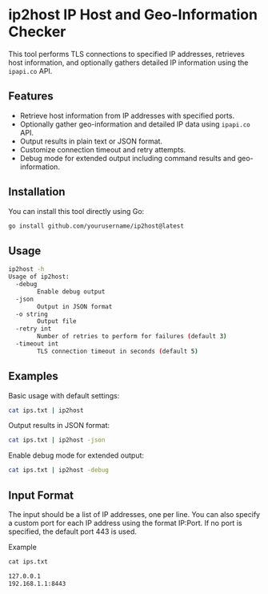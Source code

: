 # ip2host IP Host and Geo-Information Checker

This tool performs TLS connections to specified IP addresses, retrieves host information, and optionally gathers detailed IP information using the `ipapi.co` API.

## Features

- Retrieve host information from IP addresses with specified ports.
- Optionally gather geo-information and detailed IP data using `ipapi.co` API.
- Output results in plain text or JSON format.
- Customize connection timeout and retry attempts.
- Debug mode for extended output including command results and geo-information.

## Installation

You can install this tool directly using Go:

```sh
go install github.com/yourusername/ip2host@latest
```
## Usage
```sh
ip2host -h
Usage of ip2host:
  -debug
        Enable debug output
  -json
        Output in JSON format
  -o string
        Output file
  -retry int
        Number of retries to perform for failures (default 3)
  -timeout int
        TLS connection timeout in seconds (default 5)
```
## Examples
Basic usage with default settings:
```sh
cat ips.txt | ip2host
```
Output results in JSON format:
```sh
cat ips.txt | ip2host -json
```
Enable debug mode for extended output:
```sh
cat ips.txt | ip2host -debug
```
## Input Format
The input should be a list of IP addresses, one per line. You can also specify a custom port for each IP address using the format IP:Port. If no port is specified, the default port 443 is used.

Example
```txt
cat ips.txt

127.0.0.1
192.168.1.1:8443
```
